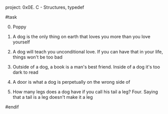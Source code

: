 project: 0x0E. C - Structures, typedef

#task

0. Poppy

1. A dog is the only thing on earth that loves you more than you love yourself 

2. A dog will teach you unconditional love. If you can have that in your life, things won't be too bad

3. Outside of a dog, a book is a man's best friend. Inside of a dog it's too dark to read

4. A door is what a dog is perpetually on the wrong side of

5. How many legs does a dog have if you call his tail a leg? Four. Saying that a tail is a leg doesn't make it a leg

#endif
